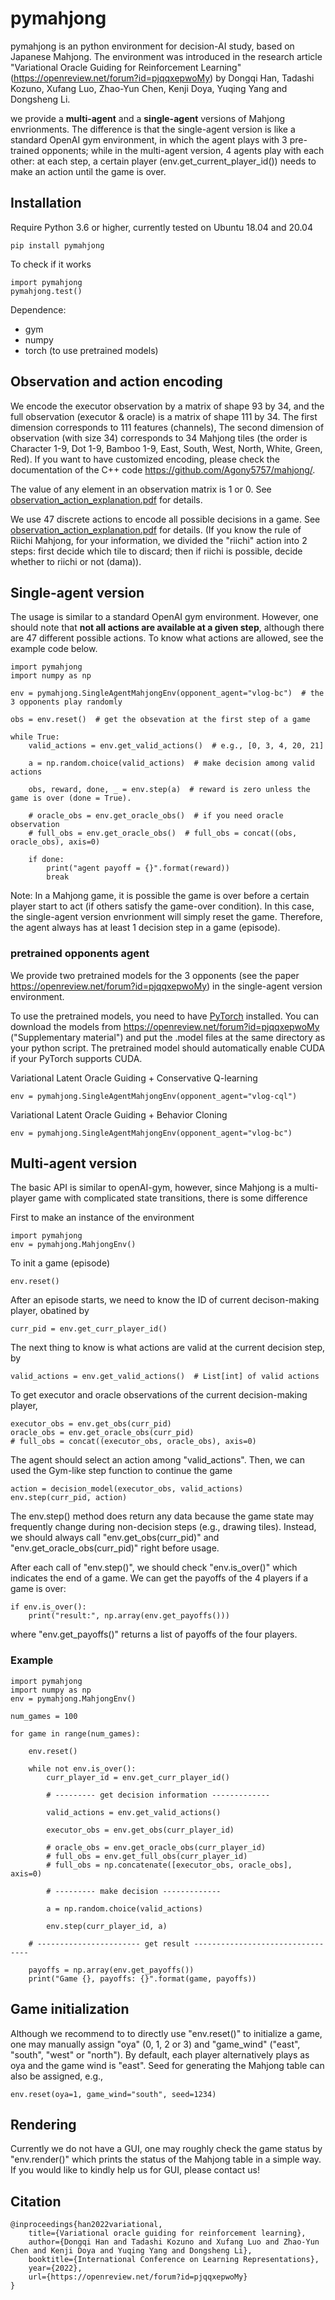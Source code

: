 # pymahjong

pymahjong is an python environment for decision-AI study, based on Japanese Mahjong. The environment was introduced in the research article "Variational Oracle Guiding for Reinforcement Learning" (https://openreview.net/forum?id=pjqqxepwoMy) by Dongqi Han, Tadashi Kozuno, Xufang Luo, Zhao-Yun Chen, Kenji Doya, Yuqing Yang and Dongsheng Li.


we provide a **multi-agent** and a **single-agent** versions of Mahjong envrionments.
The difference is that the single-agent version is like a standard OpenAI gym environment, in which the agent plays with 3 pre-trained opponents;
while in the multi-agent version, 4 agents play with each other: at each step, a certain player (env.get_current_player_id()) needs to make an action until the game is over.

## Installation

Require Python 3.6 or higher, currently tested on Ubuntu 18.04 and 20.04

```
pip install pymahjong
```

To check if it works
```
import pymahjong
pymahjong.test()
```

Dependence:
- gym
- numpy
- torch (to use pretrained models)

## Observation and action encoding

We encode the executor observation by a matrix of shape 93 by 34, and the full observation (executor & oracle) is a matrix of shape 111 by 34. The first dimension corresponds to 111 features (channels),  The second dimension of observation (with size 34) corresponds to 34 Mahjong tiles (the order is Character 1-9, Dot 1-9,  Bamboo 1-9, East, South, West, North, White, Green, Red).  If you want to have customized encoding, please check the documentation of the C++ code https://github.com/Agony5757/mahjong/.

The value of any element in an observation matrix is 1 or 0. See [observation_action_explanation.pdf](https://github.com/Agony5757/mahjong/blob/master/pymahjong/observation_action_explanation.pdf) for details.

We use 47 discrete actions to encode all possible decisions in a game. See [observation_action_explanation.pdf](https://github.com/Agony5757/mahjong/blob/master/pymahjong/observation_action_explanation.pdf) for details. (If you know the rule of Riichi Mahjong, for your information, we divided the "riichi" action into 2 steps: first decide which tile to discard; then if riichi is possible, decide whether to riichi or not (dama)).


## Single-agent version

The usage is similar to a standard OpenAI gym environment. However, one should note that **not all actions are available at a given step**, although there are 47 different possible actions.
To know what actions are allowed, see the example code below. 

```
import pymahjong
import numpy as np

env = pymahjong.SingleAgentMahjongEnv(opponent_agent="vlog-bc")  # the 3 opponents play randomly

obs = env.reset()  # get the obsevation at the first step of a game

while True:
    valid_actions = env.get_valid_actions()  # e.g., [0, 3, 4, 20, 21]

    a = np.random.choice(valid_actions)  # make decision among valid actions

    obs, reward, done, _ = env.step(a)  # reward is zero unless the game is over (done = True).

    # oracle_obs = env.get_oracle_obs()  # if you need oracle observation
    # full_obs = env.get_oracle_obs()  # full_obs = concat((obs, oracle_obs), axis=0)

    if done:
        print("agent payoff = {}".format(reward))
        break
```

Note: In a Mahjong game, it is possible the game is over before a certain player start to act (if others satisfy the game-over condition). In this case, the single-agent version envrionment will simply reset the game. Therefore, the agent always has at least 1 decision step in a game (episode).

### pretrained opponents agent
We provide two pretrained models for the 3 opponents (see the paper https://openreview.net/forum?id=pjqqxepwoMy) in the single-agent version environment.

To use the pretrained models, you need to have [PyTorch](https://pytorch.org/) installed. You can download the models from https://openreview.net/forum?id=pjqqxepwoMy ("Supplementary material") and put the .model files at the same directory as your python script. The pretrained model should automatically enable CUDA if your PyTorch supports CUDA.

Variational Latent Oracle Guiding + Conservative Q-learning
```
env = pymahjong.SingleAgentMahjongEnv(opponent_agent="vlog-cql")
```

Variational Latent Oracle Guiding + Behavior Cloning
```
env = pymahjong.SingleAgentMahjongEnv(opponent_agent="vlog-bc")
```



## Multi-agent version

The basic API is similar to openAI-gym, however,
since Mahjong is a multi-player game with complicated state transitions,
there is some difference

First to make an instance of the environment
```
import pymahjong
env = pymahjong.MahjongEnv()
```

To init a game (episode)
```
env.reset()  
```

After an episode starts, we need to know the ID of current decison-making player, obatined by
```
curr_pid = env.get_curr_player_id()
```
The next thing to know is what actions are valid at the current decision step, by
```
valid_actions = env.get_valid_actions()  # List[int] of valid actions
```


To get executor and oracle observations of the current decision-making player,
```
executor_obs = env.get_obs(curr_pid)
oracle_obs = env.get_oracle_obs(curr_pid)
# full_obs = concat((executor_obs, oracle_obs), axis=0)
```
The agent should select an action among "valid_actions".
Then, we can used the Gym-like step function to continue the game
```
action = decision_model(executor_obs, valid_actions) 
env.step(curr_pid, action)
```
The env.step() method does return any data because the game state may frequently change during non-decision steps (e.g., drawing tiles).
Instead, we should always call "env.get_obs(curr_pid)" and "env.get_oracle_obs(curr_pid)" right before usage.

After each call of "env.step()", we should check "env.is_over()" which indicates the end of a game. We can get the payoffs of the 4 players if a game is over:

```
if env.is_over(): 
    print("result:", np.array(env.get_payoffs()))
```
where "env.get_payoffs()" returns a list of payoffs of the four players.

### Example
```
import pymahjong
import numpy as np
env = pymahjong.MahjongEnv()

num_games = 100

for game in range(num_games):

    env.reset()

    while not env.is_over():
        curr_player_id = env.get_curr_player_id()

        # --------- get decision information -------------

        valid_actions = env.get_valid_actions()

        executor_obs = env.get_obs(curr_player_id)

        # oracle_obs = env.get_oracle_obs(curr_player_id)
        # full_obs = env.get_full_obs(curr_player_id)
        # full_obs = np.concatenate([executor_obs, oracle_obs], axis=0)

        # --------- make decision -------------

        a = np.random.choice(valid_actions)

        env.step(curr_player_id, a)

    # ----------------------- get result ---------------------------------

    payoffs = np.array(env.get_payoffs())
    print("Game {}, payoffs: {}".format(game, payoffs))

```



## Game initialization
Although we recommend to to directly use "env.reset()" to initialize a game,
one may manually assign "oya" (0, 1, 2 or 3) and "game_wind" ("east", "south", "west" or "north"). By default, each player alternatively plays as oya and the game wind is "east".
Seed for generating the Mahjong table can also be assigned, e.g.,
```
env.reset(oya=1, game_wind="south", seed=1234)
```


## Rendering
Currently we do not have a GUI, one may roughly check the game status by "env.render()" which prints the status of the Mahjong table in a simple way. If you would like to kindly help us for GUI, please contact us!


## Citation
```
@inproceedings{han2022variational,
    title={Variational oracle guiding for reinforcement learning},
    author={Dongqi Han and Tadashi Kozuno and Xufang Luo and Zhao-Yun Chen and Kenji Doya and Yuqing Yang and Dongsheng Li},
    booktitle={International Conference on Learning Representations},
    year={2022},
    url={https://openreview.net/forum?id=pjqqxepwoMy}
}
```
